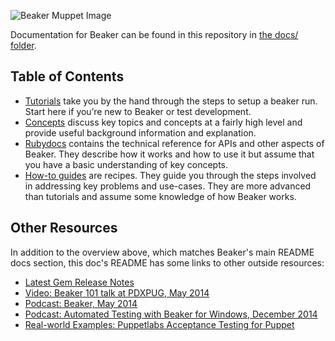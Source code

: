 ![Beaker Muppet Image](http://images4.wikia.nocookie.net/__cb20101015151248/muppet/images/0/05/Beaker.jpg)

Documentation for Beaker can be found in this repository in [the docs/ folder]().

## Table of Contents

- [Tutorials](tutorials) take you by the hand through the steps to setup a
beaker run. Start here if you’re new to Beaker or test development.
- [Concepts](concepts) discuss key topics and concepts at a fairly high
level and provide useful background information and explanation.
- [Rubydocs](http://rubydoc.info/github/puppetlabs/beaker/frames) contains the
technical reference for APIs and other aspects of Beaker. They describe how it
works and how to use it but assume that you have a basic understanding of key concepts.
- [How-to guides](how_to) are recipes. They guide you through the steps
involved in addressing key problems and use-cases. They are more advanced than
tutorials and assume some knowledge of how Beaker works.

## Other Resources

In addition to the overview above, which matches Beaker's main README docs section,
this doc's README has some links to other outside resources:

* [Latest Gem Release Notes](https://github.com/puppetlabs/beaker/blob/master/HISTORY.md#LATEST)
* [Video: Beaker 101 talk at PDXPUG, May 2014](https://www.youtube.com/watch?v=cSyJXTYFXFg)
* [Podcast: Beaker, May 2014](http://puppetlabs.com/podcasts/podcast-beaker-cloud-enabled-acceptance-testing-tool)
* [Podcast: Automated Testing with Beaker for Windows, December 2014](http://puppetlabs.com/podcasts/podcast-automated-testing-beaker-windows)
* [Real-world Examples: Puppetlabs Acceptance Testing for Puppet](https://github.com/puppetlabs/puppet/tree/master/acceptance/tests)
